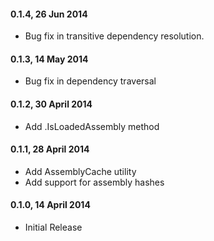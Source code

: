 #### 0.1.4, 26 Jun 2014
* Bug fix in transitive dependency resolution.

#### 0.1.3, 14 May 2014
* Bug fix in dependency traversal

#### 0.1.2, 30 April 2014
* Add .IsLoadedAssembly method

#### 0.1.1, 28 April 2014
* Add AssemblyCache utility
* Add support for assembly hashes

#### 0.1.0, 14 April 2014
* Initial Release